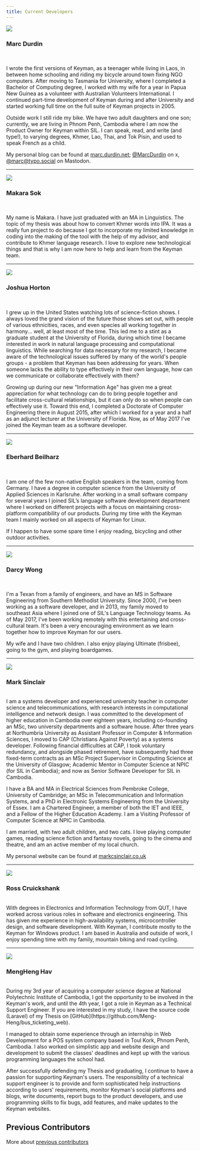 ```yaml
---
title: Current Developers
---
```


![](https://github.com/mcdurdin.png?size=240)

### Marc Durdin
<br/>

I wrote the first versions of Keyman, as a teenager while living in Laos, in between home schooling and riding my
bicycle around town fixing NGO computers. After moving to Tasmania for University, where I completed a Bachelor of
Computing degree, I worked with my wife for a year in Papua New Guinea as a volunteer with Australian Volunteers
International. I continued part-time development of Keyman during and after University and started working full time
on the full suite of Keyman projects in 2005.

Outside work I still ride my bike. We have two adult daughters and one son; currently, we are living in Phnom Penh,
Cambodia where I am now the Product Owner for Keyman within SIL. I can speak, read, and write (and type!),
to varying degrees, Khmer, Lao, Thai, and Tok Pisin, and used to speak French as a child.

My personal blog can be found at [marc.durdin.net](https://marc.durdin.net/);
[@MarcDurdin](https://x.com/MarcDurdin) on x, [@marc@typo.social](https://typo.social/@marc) on Mastodon.

----

![](https://github.com/makarasok.png?size=240)

### Makara Sok
<br/>

My name is Makara. I have just graduated with an MA in Linguistics. The topic of my thesis was about how to convert
Khmer words into IPA. It was a really fun project to do because I got to incorporate my limited knowledge in coding
into the making of the tool with the help of my advisor, and contribute to Khmer language research. I love to explore
new technological things and that is why I am now here to help and learn from the Keyman team.

----

![](https://github.com/jahorton.png?size=240)

### Joshua Horton
<br/>

I grew up in the United States watching lots of science-fiction shows. I always loved the grand vision of the future
those shows set out, with people of various ethnicities, races, and even species all working together in harmony...
well, at least most of the time. This led me to a stint as a graduate student at the University of Florida, during
which time I became interested in work in natural language processing and computational linguistics. While searching
for data necessary for my research, I became aware of the technological issues suffered by many of the world's people
groups - a problem that Keyman has been addressing for years. When someone lacks the ability to type effectively in
their own language, how can we communicate or collaborate effectively with them?

Growing up during our new "Information Age" has given me a great appreciation for what technology can do to bring
people together and facilitate cross-cultural relationships, but it can only do so when people can effectively use it.
Toward this end, I completed a Doctorate of Computer Engineering there in August 2015, after which I worked for a
year and a half as an adjunct lecturer at the University of Florida. Now, as of May 2017 I've joined the Keyman team
as a software developer.

----

![](/cdn/dev/img/eberhard.png)

### Eberhard Beilharz
<br/>

I am one of the few non-native English speakers in the team, coming from
Germany. I have a degree in computer science from the University of Applied Sciences in
Karlsruhe. After working in a small software company for several years I joined SIL’s
language software development department where I worked on different projects with a focus on
maintaining cross-platform compatibility of our products. During my time with the Keyman team
I mainly worked on all aspects of Keyman for Linux.


If I happen to have some spare time I enjoy reading, bicycling and other outdoor activities.

----

![](https://github.com/darcywong00.png?size=240)

### Darcy Wong
<br/>

I'm a Texan from a family of engineers, and have an MS in Software Engineering from Southern Methodist University.
Since 2000, I've been working as a software developer, and in 2013, my family moved to southeast Asia where I
joined one of SIL's Language Technology teams. As of May 2017, I've been working remotely with this entertaining and
cross-cultural team. It's been a very encouraging environment as we learn together how to improve Keyman for
our users.


My wife and I have two children. I also enjoy playing Ultimate (frisbee), going to the gym, and playing boardgames.

----

![](https://github.com/markcsinclair.png?size=240)

### Mark Sinclair
<br/>
I am a systems developer and experienced university teacher in computer science and telecommunications, with research interests in computational intelligence and network design. I was committed to the development of higher education in Cambodia over eighteen years, including co-founding an MSc, two university departments and a software house.  After three years at Northumbria University as Assistant Professor in Computer & Information Sciences, I moved to CAP (Christians Against Poverty) as a systems developer.  Following financial difficulties at CAP, I took voluntary redundancy, and alongside phased retirement, have subsequently had three fixed-term contracts as an MSc Project Supervisor in Computing Science at the University of Glasgow; Academic Mentor in Computer Science at NPIC (for SIL in Cambodia); and now as Senior Software Developer for SIL in Cambodia.

I have a BA and MA in Electrical Sciences from Pembroke College, University of Cambridge; an MSc in Telecommunication and Information Systems, and a PhD in Electronic Systems Engineering from the University of Essex.  I am a Chartered Engineer, a member of both the IET and IEEE, and a Fellow of the Higher Education Academy.  I am a Visiting Professor of Computer Science at NPIC in Cambodia.

I am married, with two adult children, and two cats.  I love playing computer games, reading science fiction and fantasy novels, going to the cinema and theatre, and am an active member of my local church.

My personal website can be found at [markcsinclair.co.uk](https://markcsinclair.co.uk/)

----

![](https://github.com/rc-swag.png?size=240)

### Ross Cruickshank
<br/>
With degrees in Electronics and Information Technology from QUT, I have worked across various roles in software and electronics engineering. This has given me experience in high-availability systems, microcontroller design, and software development. With Keyman, I contribute mostly to the Keyman for Windows product. I am based in Australia and outside of work, I enjoy spending time with my family, mountain biking and road cycling.

----

![](https://github.com/Meng-Heng.png?size=240)

### MengHeng Hav
<br/>
During my 3rd year of acquiring a computer science degree at National Polytechnic Institute of Cambodia, I got the opportunity to be involved in the Keyman's work, and until the 4th year, I got a role in Keyman as a Technical Support Engineer. If you are interested in my study, I have the source code (Laravel) of my Thesis on [GitHub](https://github.com/Meng-Heng/bus_ticketing_web).

I managed to obtain some experience through an internship in Web Development for a POS system company based in Toul Kork, Phnom Penh, Cambodia. I also worked on simplistic app and website design and development to submit the classes' deadlines and kept up with the various programming languages the school had.

After successfully defending my Thesis and graduating, I continue to have a passion for supporting Keyman's users. The responsibility of a technical support engineer is to provide and form sophisticated help instructions according to users' requirements, monitor Keyman's social platforms and blogs, write documents, report bugs to the product developers, and use programming skills to fix bugs, add features, and make updates to the Keyman websites.

## Previous Contributors

More about [previous contributors](./previous)